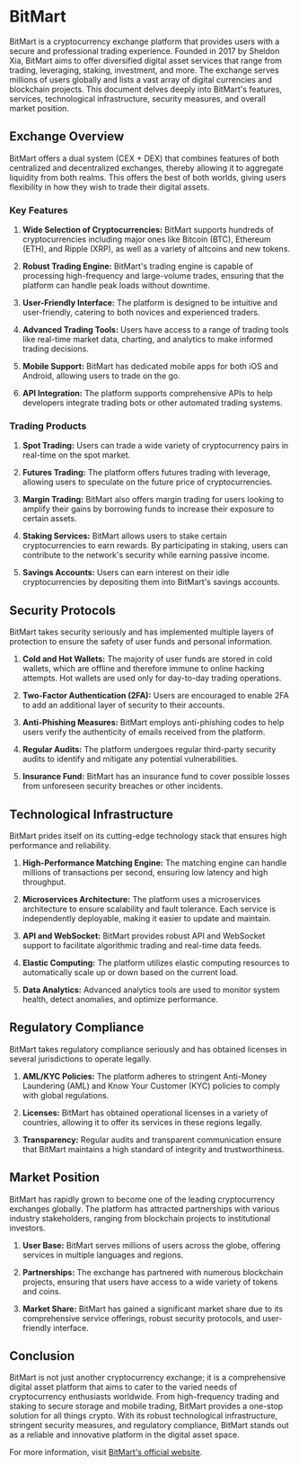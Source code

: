 # BitMart

BitMart is a cryptocurrency exchange platform that provides users with a secure and professional trading experience. Founded in 2017 by Sheldon Xia, BitMart aims to offer diversified digital asset services that range from trading, leveraging, staking, investment, and more. The exchange serves millions of users globally and lists a vast array of digital currencies and blockchain projects. This document delves deeply into BitMart's features, services, technological infrastructure, security measures, and overall market position.

## Exchange Overview

BitMart offers a dual system (CEX + DEX) that combines features of both centralized and decentralized exchanges, thereby allowing it to aggregate liquidity from both realms. This offers the best of both worlds, giving users flexibility in how they wish to trade their digital assets.

### Key Features

1. **Wide Selection of Cryptocurrencies:**
    BitMart supports hundreds of cryptocurrencies including major ones like Bitcoin (BTC), Ethereum (ETH), and Ripple (XRP), as well as a variety of altcoins and new tokens.

2. **Robust Trading Engine:**
    BitMart's trading engine is capable of processing high-frequency and large-volume trades, ensuring that the platform can handle peak loads without downtime.

3. **User-Friendly Interface:**
    The platform is designed to be intuitive and user-friendly, catering to both novices and experienced traders.

4. **Advanced Trading Tools:**
    Users have access to a range of trading tools like real-time market data, charting, and analytics to make informed trading decisions.

5. **Mobile Support:**
    BitMart has dedicated mobile apps for both iOS and Android, allowing users to trade on the go.

6. **API Integration:**
    The platform supports comprehensive APIs to help developers integrate trading bots or other automated trading systems.

### Trading Products

1. **Spot Trading:**
    Users can trade a wide variety of cryptocurrency pairs in real-time on the spot market.

2. **Futures Trading:**
    The platform offers futures trading with leverage, allowing users to speculate on the future price of cryptocurrencies.

3. **Margin Trading:**
    BitMart also offers margin trading for users looking to amplify their gains by borrowing funds to increase their exposure to certain assets.

4. **Staking Services:**
    BitMart allows users to stake certain cryptocurrencies to earn rewards. By participating in staking, users can contribute to the network's security while earning passive income.

5. **Savings Accounts:**
    Users can earn interest on their idle cryptocurrencies by depositing them into BitMart's savings accounts.

## Security Protocols

BitMart takes security seriously and has implemented multiple layers of protection to ensure the safety of user funds and personal information.

1. **Cold and Hot Wallets:**
    The majority of user funds are stored in cold wallets, which are offline and therefore immune to online hacking attempts. Hot wallets are used only for day-to-day trading operations.

2. **Two-Factor Authentication (2FA):**
    Users are encouraged to enable 2FA to add an additional layer of security to their accounts.

3. **Anti-Phishing Measures:**
    BitMart employs anti-phishing codes to help users verify the authenticity of emails received from the platform.

4. **Regular Audits:**
    The platform undergoes regular third-party security audits to identify and mitigate any potential vulnerabilities.

5. **Insurance Fund:**
    BitMart has an insurance fund to cover possible losses from unforeseen security breaches or other incidents.

## Technological Infrastructure

BitMart prides itself on its cutting-edge technology stack that ensures high performance and reliability.

1. **High-Performance Matching Engine:**
    The matching engine can handle millions of transactions per second, ensuring low latency and high throughput.

2. **Microservices Architecture:**
    The platform uses a microservices architecture to ensure scalability and fault tolerance. Each service is independently deployable, making it easier to update and maintain.

3. **API and WebSocket:**
    BitMart provides robust API and WebSocket support to facilitate algorithmic trading and real-time data feeds.

4. **Elastic Computing:**
    The platform utilizes elastic computing resources to automatically scale up or down based on the current load.

5. **Data Analytics:**
    Advanced analytics tools are used to monitor system health, detect anomalies, and optimize performance.

## Regulatory Compliance

BitMart takes regulatory compliance seriously and has obtained licenses in several jurisdictions to operate legally.

1. **AML/KYC Policies:**
    The platform adheres to stringent Anti-Money Laundering (AML) and Know Your Customer (KYC) policies to comply with global regulations.

2. **Licenses:**
    BitMart has obtained operational licenses in a variety of countries, allowing it to offer its services in these regions legally.

3. **Transparency:**
    Regular audits and transparent communication ensure that BitMart maintains a high standard of integrity and trustworthiness.

## Market Position

BitMart has rapidly grown to become one of the leading cryptocurrency exchanges globally. The platform has attracted partnerships with various industry stakeholders, ranging from blockchain projects to institutional investors.

1. **User Base:**
    BitMart serves millions of users across the globe, offering services in multiple languages and regions.

2. **Partnerships:**
    The exchange has partnered with numerous blockchain projects, ensuring that users have access to a wide variety of tokens and coins.

3. **Market Share:**
    BitMart has gained a significant market share due to its comprehensive service offerings, robust security protocols, and user-friendly interface.

## Conclusion

BitMart is not just another cryptocurrency exchange; it is a comprehensive digital asset platform that aims to cater to the varied needs of cryptocurrency enthusiasts worldwide. From high-frequency trading and staking to secure storage and mobile trading, BitMart provides a one-stop solution for all things crypto. With its robust technological infrastructure, stringent security measures, and regulatory compliance, BitMart stands out as a reliable and innovative platform in the digital asset space.

For more information, visit [BitMart's official website](https://www.bitmart.com/).